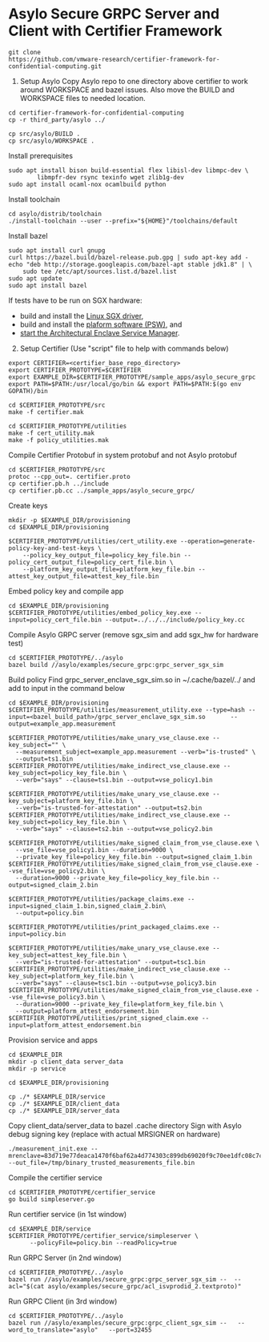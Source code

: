 # Asylo Secure GRPC Server and Client with Certifier Framework

```
git clone 
https://github.com/vmware-research/certifier-framework-for-confidential-computing.git
```

1. Setup Asylo
Copy Asylo repo to one directory above certifier to work around WORKSPACE and
bazel issues. Also move the BUILD and WORKSPACE files to needed location.
```
cd certifier-framework-for-confidential-computing
cp -r third_party/asylo ../

cp src/asylo/BUILD .
cp src/asylo/WORKSPACE .
```

Install prerequisites
```
sudo apt install bison build-essential flex libisl-dev libmpc-dev \
        libmpfr-dev rsync texinfo wget zlib1g-dev
sudo apt install ocaml-nox ocamlbuild python
```

Install toolchain
```
cd asylo/distrib/toolchain
./install-toolchain --user --prefix="${HOME}"/toolchains/default
```

Install bazel
```
sudo apt install curl gnupg
curl https://bazel.build/bazel-release.pub.gpg | sudo apt-key add -
echo "deb http://storage.googleapis.com/bazel-apt stable jdk1.8" | \
    sudo tee /etc/apt/sources.list.d/bazel.list
sudo apt update
sudo apt install bazel
```

If tests have to be run on SGX hardware:
*   build and install the
    [Linux SGX driver](https://github.com/intel/linux-sgx-driver),
*   build and install the
    [plaform software (PSW)](https://github.com/intel/linux-sgx/blob/master/README.md#install-the-intelr-sgx-psw),
    and
*   [start the Architectural Enclave Service Manager](https://github.com/intel/linux-sgx#start-or-stop-aesmd-service).


2. Setup Certifier (Use "script" file to help with commands below)
```
export CERTIFIER=<certifier_base_repo_directory>
export CERTIFIER_PROTOTYPE=$CERTIFIER
export EXAMPLE_DIR=$CERTIFIER_PROTOTYPE/sample_apps/asylo_secure_grpc
export PATH=$PATH:/usr/local/go/bin && export PATH=$PATH:$(go env GOPATH)/bin

cd $CERTIFIER_PROTOTYPE/src
make -f certifier.mak

cd $CERTIFIER_PROTOTYPE/utilities
make -f cert_utility.mak
make -f policy_utilities.mak
```

Compile Certifier Protobuf in system protobuf and not Asylo protobuf
```
cd $CERTIFIER_PROTOTYPE/src
protoc --cpp_out=. certifier.proto
cp certifier.pb.h ../include
cp certifier.pb.cc ../sample_apps/asylo_secure_grpc/
```

Create keys
```
mkdir -p $EXAMPLE_DIR/provisioning
cd $EXAMPLE_DIR/provisioning

$CERTIFIER_PROTOTYPE/utilities/cert_utility.exe --operation=generate-policy-key-and-test-keys \
    --policy_key_output_file=policy_key_file.bin --policy_cert_output_file=policy_cert_file.bin \
    --platform_key_output_file=platform_key_file.bin --attest_key_output_file=attest_key_file.bin
```

Embed policy key and compile app
```
cd $EXAMPLE_DIR/provisioning
$CERTIFIER_PROTOTYPE/utilities/embed_policy_key.exe --input=policy_cert_file.bin --output=../../../include/policy_key.cc
```

Compile Asylo GRPC server (remove sgx_sim and add sgx_hw for hardware test) 
```
cd $CERTIFIER_PROTOTYPE/../asylo
bazel build //asylo/examples/secure_grpc:grpc_server_sgx_sim
```

Build policy
Find grpc_server_enclave_sgx_sim.so in ~/.cache/bazel/../ and add to input in the command below
```
cd $EXAMPLE_DIR/provisioning
$CERTIFIER_PROTOTYPE/utilities/measurement_utility.exe --type=hash --input=<bazel_build_path>/grpc_server_enclave_sgx_sim.so       --output=example_app.measurement

$CERTIFIER_PROTOTYPE/utilities/make_unary_vse_clause.exe --key_subject="" \
  --measurement_subject=example_app.measurement --verb="is-trusted" \
  --output=ts1.bin
$CERTIFIER_PROTOTYPE/utilities/make_indirect_vse_clause.exe --key_subject=policy_key_file.bin \
  --verb="says" --clause=ts1.bin --output=vse_policy1.bin

$CERTIFIER_PROTOTYPE/utilities/make_unary_vse_clause.exe --key_subject=platform_key_file.bin \
  --verb="is-trusted-for-attestation" --output=ts2.bin
$CERTIFIER_PROTOTYPE/utilities/make_indirect_vse_clause.exe --key_subject=policy_key_file.bin \
  --verb="says" --clause=ts2.bin --output=vse_policy2.bin

$CERTIFIER_PROTOTYPE/utilities/make_signed_claim_from_vse_clause.exe \
  --vse_file=vse_policy1.bin --duration=9000 \
  --private_key_file=policy_key_file.bin --output=signed_claim_1.bin
$CERTIFIER_PROTOTYPE/utilities/make_signed_claim_from_vse_clause.exe --vse_file=vse_policy2.bin \
  --duration=9000 --private_key_file=policy_key_file.bin --output=signed_claim_2.bin

$CERTIFIER_PROTOTYPE/utilities/package_claims.exe --input=signed_claim_1.bin,signed_claim_2.bin\
  --output=policy.bin

$CERTIFIER_PROTOTYPE/utilities/print_packaged_claims.exe --input=policy.bin

$CERTIFIER_PROTOTYPE/utilities/make_unary_vse_clause.exe --key_subject=attest_key_file.bin \
  --verb="is-trusted-for-attestation" --output=tsc1.bin
$CERTIFIER_PROTOTYPE/utilities/make_indirect_vse_clause.exe --key_subject=platform_key_file.bin \
  --verb="says" --clause=tsc1.bin --output=vse_policy3.bin
$CERTIFIER_PROTOTYPE/utilities/make_signed_claim_from_vse_clause.exe --vse_file=vse_policy3.bin \
  --duration=9000 --private_key_file=platform_key_file.bin \
  --output=platform_attest_endorsement.bin
$CERTIFIER_PROTOTYPE/utilities/print_signed_claim.exe --input=platform_attest_endorsement.bin
```

Provision service and apps
```
cd $EXAMPLE_DIR
mkdir -p client_data server_data
mkdir -p service

cd $EXAMPLE_DIR/provisioning

cp ./* $EXAMPLE_DIR/service
cp ./* $EXAMPLE_DIR/client_data
cp ./* $EXAMPLE_DIR/server_data
```

Copy client_data/server_data to bazel .cache directory
Sign with Asylo debug signing key (replace with actual MRSIGNER on hardware)
```
./measurement_init.exe --mrenclave=83d719e77deaca1470f6baf62a4d774303c899db69020f9c70ee1dfc08c7ce9e --out_file=/tmp/binary_trusted_measurements_file.bin
```

Compile the certifier service 

```
cd $CERTIFIER_PROTOTYPE/certifier_service
go build simpleserver.go
```

Run certifier service (in 1st window)
```
cd $EXAMPLE_DIR/service
$CERTIFIER_PROTOTYPE/certifier_service/simpleserver \
      --policyFile=policy.bin --readPolicy=true
```

Run GRPC Server (in 2nd window)
```
cd $CERTIFIER_PROTOTYPE/../asylo
bazel run //asylo/examples/secure_grpc:grpc_server_sgx_sim --  --acl="$(cat asylo/examples/secure_grpc/acl_isvprodid_2.textproto)"
```

Run GRPC Client (in 3rd window)
```
cd $CERTIFIER_PROTOTYPE/../asylo
bazel run //asylo/examples/secure_grpc:grpc_client_sgx_sim --   --word_to_translate="asylo"   --port=32455
```
